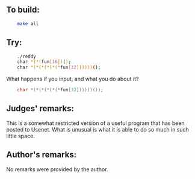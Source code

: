## To build:

```sh
    make all
```


## Try:

```sh
    ./reddy
    char *(*(fun[16])();
    char *(*(*(*(*(*fun[32])))))();
```

What happens if you input, and what you do about it?

```c
    char *(*(*(*(*(*fun[32])))))());
```


## Judges' remarks:

This is a somewhat restricted version of a useful program that has been
posted to Usenet.  What is unusual is what it is able to do so much
in such little space.


## Author's remarks:

No remarks were provided by the author.


<!--

    Copyright © 1984-2024 by Landon Curt Noll. All Rights Reserved.

    You are free to share and adapt this file under the terms of this license:

	Creative Commons Attribution-ShareAlike 4.0 International (CC BY-SA 4.0)

    For more information, see:

	https://creativecommons.org/licenses/by-sa/4.0/

-->
